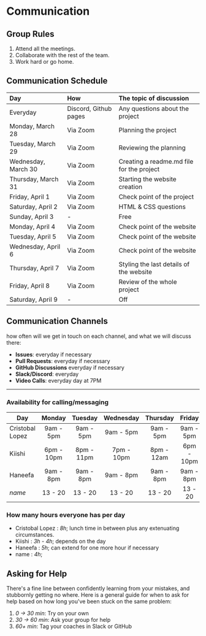 # Communication

## Group Rules

<!-- any general rules you'd like to set for your group? -->

1. Attend all the meetings.
2. Collaborate with the rest of the team.
3. Work hard or go home.

## Communication Schedule

| Day                 | How                   | The topic of discussion                   |
| :------------------ | :-------------------- | :---------------------------------------- |
| Everyday            | Discord, Github pages | Any questions about the project           |
| Monday, March 28    | Via Zoom              | Planning the project                      |
| Tuesday, March 29   | Via Zoom              | Reviewing the planning                    |
| Wednesday, March 30 | Via Zoom              | Creating a readme.md file for the project |
| Thursday, March 31  | Via Zoom              | Starting the website creation             |
| Friday, April 1     | Via Zoom              | Check point of the project                |
| Saturday, April 2   | Via Zoom              | HTML & CSS questions                      |
| Sunday, April 3     | -                     | Free                                      |
| Monday, April 4     | Via Zoom              | Check point of the website                |
| Tuesday, April 5    | Via Zoom              | Check point of the website                |
| Wednesday, April 6  | Via Zoom              | Check point of the website                |
| Thursday, April 7   | Via Zoom              | Styling the last details of the website   |
| Friday, April 8     | Via Zoom              | Review of the whole project               |
| Saturday, April 9   | -                     | Off                                       |

## Communication Channels

how often will we get in touch on each channel, and what we will discuss there:

- **Issues**: everyday if necessary
- **Pull Requests**: everyday if necessary
- **GitHub Discussions** everyday if necessary
- **Slack/Discord**: everyday
- **Video Calls**: everyday day at 7PM

---

### Availability for calling/messaging

| Day             |   Monday   |  Tuesday   | Wednesday  |  Thursday  |   Friday   | Saturday  |   Sunday   |
| --------------- | :--------: | :--------: | :--------: | :--------: | :--------: | :-------: | :--------: |
| Cristobal Lopez | 9am - 5pm  | 9am - 5pm  | 9am - 5pm  | 9am - 5pm  | 9am - 5pm  | 9am - 5pm |    off     |
| Kiishi          | 6pm - 10pm | 8pm - 11pm | 7pm - 10pm | 8pm - 12am | 6pm - 10pm | 1pm - 9pm | 7pm - 9pm  |
| Haneefa         | 9am - 8pm  | 9am - 8pm  | 9am - 8pm  | 9am - 8pm  | 9am - 8pm  |    off    | 12pm - 4pm |
| _name_          |  13 - 20   |  13 - 20   |  13 - 20   |  13 - 20   |  13 - 20   |  13 - 20  |  13 - 20   |

### How many hours everyone has per day

- Cristobal Lopez : _8h_; lunch time in between plus any extenuating
  circumstances.
- Kiishi : _3h - 4h_; depends on the day
- Haneefa : _5h_; can extend for one more hour if necessary
- name : _4h_;

## Asking for Help

There's a fine line between confidently learning from your mistakes, and
stubbornly getting no where. Here is a general guide for when to ask for help
based on how long you've been stuck on the same problem:

1. _0 -> 30 min_: Try on your own
2. _30 -> 60 min_: Ask your group for help
3. _60+ min_: Tag your coaches in Slack or GitHub
